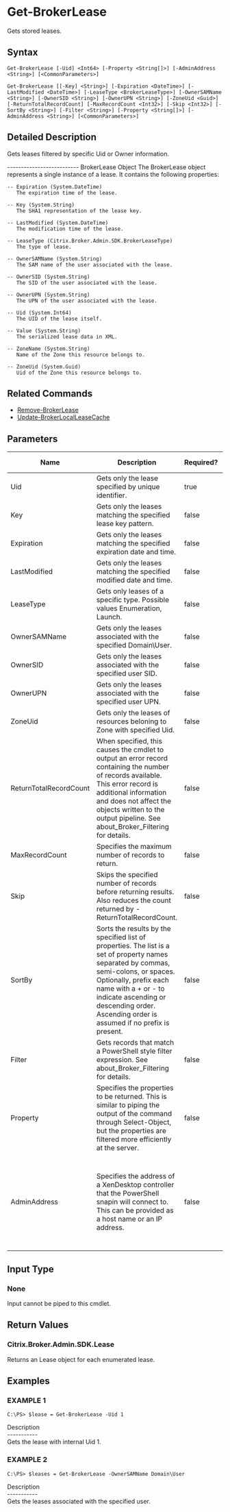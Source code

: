 ﻿# Get-BrokerLease

   Gets stored leases.

## Syntax
```
Get-BrokerLease [-Uid] <Int64> [-Property <String[]>] [-AdminAddress <String>] [<CommonParameters>]

Get-BrokerLease [[-Key] <String>] [-Expiration <DateTime>] [-LastModified <DateTime>] [-LeaseType <BrokerLeaseType>] [-OwnerSAMName <String>] [-OwnerSID <String>] [-OwnerUPN <String>] [-ZoneUid <Guid>] [-ReturnTotalRecordCount] [-MaxRecordCount <Int32>] [-Skip <Int32>] [-SortBy <String>] [-Filter <String>] [-Property <String[]>] [-AdminAddress <String>] [<CommonParameters>]
```

## Detailed Description
   Gets leases filtered by specific Uid or Owner information.


-------------------------- BrokerLease Object
The BrokerLease object represents a single instance of a lease. It contains the following properties:

    -- Expiration (System.DateTime)
       The expiration time of the lease.

    -- Key (System.String)
       The SHA1 representation of the lease key.

    -- LastModified (System.DateTime)
       The modification time of the lease.

    -- LeaseType (Citrix.Broker.Admin.SDK.BrokerLeaseType)
       The type of lease.

    -- OwnerSAMName (System.String)
       The SAM name of the user associated with the lease.

    -- OwnerSID (System.String)
       The SID of the user associated with the lease.

    -- OwnerUPN (System.String)
       The UPN of the user associated with the lease.

    -- Uid (System.Int64)
       The UID of the lease itself.

    -- Value (System.String)
       The serialized lease data in XML.

    -- ZoneName (System.String)
       Name of the Zone this resource belongs to.

    -- ZoneUid (System.Guid)
       Uid of the Zone this resource belongs to.

## Related Commands
  * [Remove-BrokerLease](Remove-BrokerLease.html)
  * [Update-BrokerLocalLeaseCache](Update-BrokerLocalLeaseCache.html)
## Parameters

| Name   | Description | Required? | Pipeline Input | Default Value |
| --- | --- | --- | --- | --- |
| Uid | Gets only the lease specified by unique identifier. | true | false |  |
| Key | Gets only the leases matching the specified lease key pattern. | false | false |  |
| Expiration | Gets only the leases matching the specified expiration date and time. | false | false |  |
| LastModified | Gets only the leases matching the specified modified date and time. | false | false |  |
| LeaseType | Gets only leases of a specific type. Possible values Enumeration, Launch. | false | false |  |
| OwnerSAMName | Gets only the leases associated with the specified Domain\User. | false | false |  |
| OwnerSID | Gets only the leases associated with the specified user SID. | false | false |  |
| OwnerUPN | Gets only the leases associated with the specified user UPN. | false | false |  |
| ZoneUid | Gets only the leases of resources beloning to Zone with specified Uid. | false | false |  |
| ReturnTotalRecordCount | When specified, this causes the cmdlet to output an error record containing the number of records available. This error record is additional information and does not affect the objects written to the output pipeline. See about_Broker_Filtering for details. | false | false | False |
| MaxRecordCount | Specifies the maximum number of records to return. | false | false | 250 |
| Skip | Skips the specified number of records before returning results. Also reduces the count returned by -ReturnTotalRecordCount. | false | false | 0 |
| SortBy | Sorts the results by the specified list of properties. The list is a set of property names separated by commas, semi-colons, or spaces. Optionally, prefix each name with a + or - to indicate ascending or descending order. Ascending order is assumed if no prefix is present. | false | false | The default sort order is by name or unique identifier. |
| Filter | Gets records that match a PowerShell style filter expression. See about_Broker_Filtering for details. | false | false |  |
| Property | Specifies the properties to be returned. This is similar to piping the output of the command through Select-Object, but the properties are filtered more efficiently at the server. | false | false |  |
| AdminAddress | Specifies the address of a XenDesktop controller that the PowerShell snapin will connect to. This can be provided as a host name or an IP address. | false | false | Localhost. Once a value is provided by any cmdlet, this value will become the default. |

## Input Type
### None
   Input cannot be piped to this cmdlet.
## Return Values
### Citrix.Broker.Admin.SDK.Lease
   Returns an Lease object for each enumerated lease.
## Examples

### EXAMPLE 1
```
C:\PS> $lease = Get-BrokerLease -Uid 1
```
   Description<br>-----------<br>Gets the lease with internal Uid 1.
### EXAMPLE 2
```
C:\PS> $leases = Get-BrokerLease -OwnerSAMName Domain\User
```
   Description<br>-----------<br>Gets the leases associated with the specified user.
